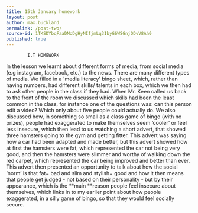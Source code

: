 ```yaml
---
title: 15th January homework
layout: post
author: max.buckland
permalink: /post-two/
source-id: 1TKSDYbqFaaDMoDgHyNIfjmLq3IbyG6WSGnjODvV8Ah0
published: true
---
```

			I.T HOMEWORK

 In the lesson we learnt about different forms of media, from social media (e.g instagram, facebook, etc.) to the news. There are many different types of media. We filled in a 'media literacy' bingo sheet, which, rather than having numbers, had different skills/ talents in each box, which we then had to ask other people in the class if they had. When Mr. Keen called us back to the front of the room we discussed which skills had been the least common in the class, for instance one of the questions was: can this person edit a video? Which only about five people could actually do. We also discussed how, in something so small as a class game of bingo (with no prizes), people had exaggerated to make themselves seem ‘cooler’ or feel less insecure, which then lead to us watching a short advert, that showed three hamsters going to the gym and getting fitter. This advert was saying how a car had been adapted and made better, but this advert showed how at first the hamsters were fat, which represented the car not being very good, and then the hamsters were slimmer and worthy of walking down the red carpet, which represented  the car being improved and better than ever. This advert then presented an opportunity to talk about how the social ‘norm’ is that fat= bad and slim and stylish= good and how it then means that people get judged - not based on their personality - but by their appearance, which is the **main **reason people feel insecure about themselves, which links in to my earlier point about how people exaggerated, in a silly game of bingo, so that they would feel socially secure.

